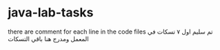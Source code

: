 # java-lab-tasks
there are comment for each line in the code files 
تم سليم اول ٧ تسكات في المعمل ومدرج هنا باقي التسكات 
